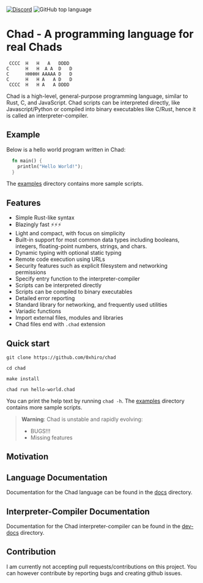 [![Discord](https://img.shields.io/discord/1018936651612967043)](https://discord.gg/yMEKS2hk)
![GitHub top language](https://img.shields.io/github/languages/top/0xhiro/chad)

# Chad - A programming language for real Chads

```
 CCCC  H   H   A   DDDD
C      H   H  A A  D   D
C      HHHHH AAAAA D   D
C      H   H A   A D   D
 CCCC  H   H A   A DDDD
```

Chad is a high-level, general-purpose programming language, similar to Rust, C, and JavaScript.
Chad scripts can be interpreted directly, like Javascript/Python or compiled into binary executables like C/Rust, hence it is called an interpreter-compiler.
## Example

Below is a hello world program written in Chad:

```rust
  fn main() {
    println("Hello World!");
  }
```

The [examples](https://github.com/0xhiro/chad/tree/master/examples) directory contains more sample scripts.

## Features

* Simple Rust-like syntax
* Blazingly fast ⚡⚡⚡
* Light and compact, with focus on simplicity
* Built-in support for most common data types including booleans, integers, floating-point numbers, strings, and chars.
* Dynamic typing with optional static typing
* Remote code execution using URLs
* Security features such as explicit filesystem and networking permissions 
* Specify entry function to the interpreter-compiler
* Scripts can be interpreted directly
* Scripts can be compiled to binary executables
* Detailed error reporting
* Standard library for networking, and frequently used utilities
* Variadic functions
* Import external files, modules and libraries
* Chad files end with `.chad` extension

## Quick start

```
git clone https://github.com/0xhiro/chad
```

```
cd chad
```

```
make install
```

```
chad run hello-world.chad
```


You can print the help text by running `chad -h`.
The [examples](https://github.com/0xhiro/chad/tree/master/examples) directory contains more sample scripts.


> **Warning**: Chad is unstable and rapidly evolving:
> * BUGS!!!
> * Missing features

## Motivation

## Language Documentation

Documentation for the Chad language can be found in the [docs](https://github.com/0xhiro/chad/tree/master/docs) directory.

## Interpreter-Compiler Documentation

Documentation for the Chad interpreter-compiler can be found in the [dev-docs](https://github.com/0xhiro/chad/tree/master/dev-docs) directory.

## Contribution

I am currently not accepting pull requests/contributions on this project. You can however contribute by reporting bugs and creating github issues.